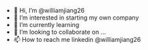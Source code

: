 - 👋 Hi, I’m @williamjiang26
- 👀 I’m interested in starting my own company
- 🌱 I’m currently learning 
- 💞️ I’m looking to collaborate on ...
- 📫 How to reach me linkedin @williamjiang26

<!---
williamjiang26/williamjiang26 is a ✨ special ✨ repository because its `README.md` (this file) appears on your GitHub profile.
You can click the Preview link to take a look at your changes.
--->
